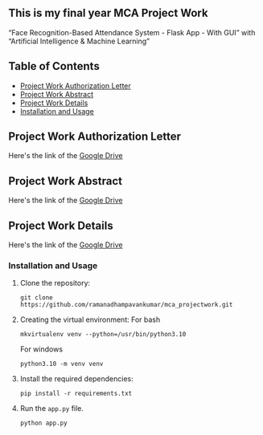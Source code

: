## This is my final year MCA Project Work
“Face Recognition-Based Attendance System - Flask App - With GUI” with “Artificial Intelligence & Machine Learning”

## Table of Contents
- [Project Work Authorization Letter](#Project-Work-Authorization-Letter)
- [Project Work Abstract](#Project-Work-Abstract)
- [Project Work Details](#Project-Work-Details)
- [Installation and Usage](#installation-and-usage)

## Project Work Authorization Letter
Here's the link of the [Google Drive](https://drive.google.com/file/d/12fPDiX10xjuTx-9eoNViuuKO9a2pyTt7/view?usp=sharing)

## Project Work Abstract
Here's the link of the [Google Drive](https://drive.google.com/file/d/13PvJ9AFaR_gTBsIjIP15NwnVMrZ6LEj2/view?usp=sharing)

## Project Work Details
Here's the link of the [Google Drive](https://drive.google.com/file/d/132uNy38l3mPNO-4T6-55AgsOfNdhi-Xg/view?usp=sharing)


### Installation and Usage
1. Clone the repository:
    ```
    git clone https://github.com/ramanadhampavankumar/mca_projectwork.git
    ```
2. Creating the virtual environment:
   For bash
    ```
    mkvirtualenv venv --python=/usr/bin/python3.10
    ```
   For windows
    ```
    python3.10 -m venv venv
    ```
4. Install the required dependencies:
    ```
    pip install -r requirements.txt
    ```
5. Run the `app.py` file.
    ```
    python app.py
    ```
